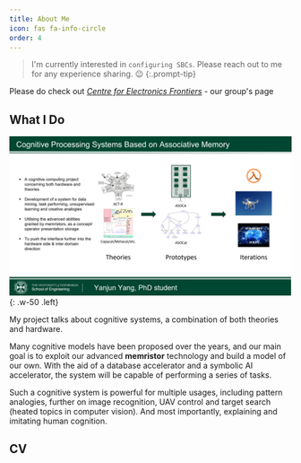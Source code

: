 ```yaml
---
title: About Me
icon: fas fa-info-circle
order: 4
---
```


> I'm currently interested in `configuring SBCs`. Please reach out to me for any
experience sharing. :wink:
{:.prompt-tip}

Please do check out *[Centre for Electronics Frontiers](https://cef.eng.ed.ac.uk/)*
\- our group's page

## What I Do

![IntroSlide](/assets/1min_YJY.png){: .w-50 .left}

My project talks about cognitive systems, a combination of both theories and hardware.

Many cognitive models have been proposed over the years, and our main goal is to
exploit our advanced **memristor** technology and build a model of our own. With
the aid of a database accelerator and a symbolic AI accelerator, the system will
be capable of performing a series of tasks.

Such a cognitive system is powerful for multiple usages, including pattern
analogies, further on image recognition, UAV control and target search (heated
topics in computer vision). And most importantly, explaining and imitating human
cognition.

## CV

<object data="{{ site.url }}{{ site.baseurl }}/assets/cv_yyj.pdf" width="800" height="1000" type="application/pdf"></object>
